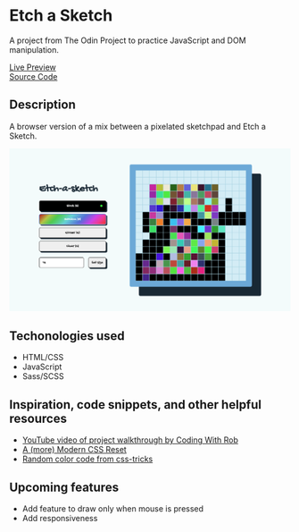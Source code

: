 # Etch a Sketch

A project from The Odin Project to practice JavaScript and DOM manipulation.

[Live Preview](https://nerdynischal.github.io/odin-etch-a-sketch-new/) </br>
[Source Code](https://github.com/nerdynischal/odin-etch-a-sketch-new)

## Description

A browser version of a mix between a pixelated sketchpad and Etch a Sketch.

![](./images/screenshot.png)

## Techonologies used

- HTML/CSS
- JavaScript
- Sass/SCSS

## Inspiration, code snippets, and other helpful resources

- [YouTube video of project walkthrough by Coding With Rob](https://www.youtube.com/watch?v=dyhuaXeuyGo&t=1201s&ab_channel=CodingWithRob)
- [A (more) Modern CSS Reset](https://piccalil.li/blog/a-more-modern-css-reset/)
- [Random color code from css-tricks ](https://css-tricks.com/snippets/javascript/random-hex-color/)

## Upcoming features

- Add feature to draw only when mouse is pressed
- Add responsiveness
